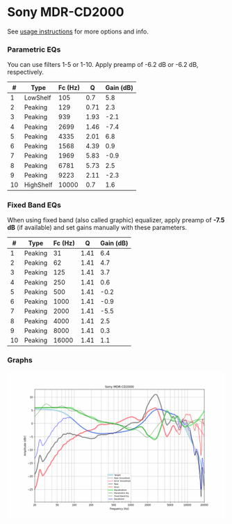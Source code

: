 # Sony MDR-CD2000
See [usage instructions](https://github.com/jaakkopasanen/AutoEq#usage) for more options and info.

### Parametric EQs
You can use filters 1-5 or 1-10. Apply preamp of -6.2 dB or -6.2 dB, respectively.

|   # | Type      |   Fc (Hz) |    Q |   Gain (dB) |
|-----|-----------|-----------|------|-------------|
|   1 | LowShelf  |       105 | 0.7  |         5.8 |
|   2 | Peaking   |       129 | 0.71 |         2.3 |
|   3 | Peaking   |       939 | 1.93 |        -2.1 |
|   4 | Peaking   |      2699 | 1.46 |        -7.4 |
|   5 | Peaking   |      4335 | 2.01 |         6.8 |
|   6 | Peaking   |      1568 | 4.39 |         0.9 |
|   7 | Peaking   |      1969 | 5.83 |        -0.9 |
|   8 | Peaking   |      6781 | 5.73 |         2.5 |
|   9 | Peaking   |      9223 | 2.11 |        -2.3 |
|  10 | HighShelf |     10000 | 0.7  |         1.6 |

### Fixed Band EQs
When using fixed band (also called graphic) equalizer, apply preamp of **-7.5 dB** (if available) and set gains manually with these parameters.

|   # | Type    |   Fc (Hz) |    Q |   Gain (dB) |
|-----|---------|-----------|------|-------------|
|   1 | Peaking |        31 | 1.41 |         6.4 |
|   2 | Peaking |        62 | 1.41 |         4.7 |
|   3 | Peaking |       125 | 1.41 |         3.7 |
|   4 | Peaking |       250 | 1.41 |         0.6 |
|   5 | Peaking |       500 | 1.41 |        -0.2 |
|   6 | Peaking |      1000 | 1.41 |        -0.9 |
|   7 | Peaking |      2000 | 1.41 |        -5.5 |
|   8 | Peaking |      4000 | 1.41 |         2.5 |
|   9 | Peaking |      8000 | 1.41 |         0.3 |
|  10 | Peaking |     16000 | 1.41 |         1.1 |

### Graphs
![](./Sony%20MDR-CD2000.png)
